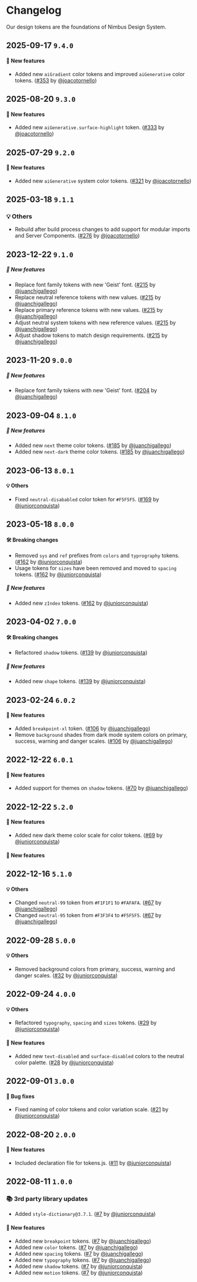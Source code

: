 # Changelog

Our design tokens are the foundations of Nimbus Design System.

## 2025-09-17 `9.4.0`

#### 🎉 New features

- Added new `aiGradient` color tokens and improved `aiGenerative` color tokens. ([#353](https://github.com/TiendaNube/nimbus-design-system/pull/353) by [@joacotornello](https://github.com/joacotornello))

## 2025-08-20 `9.3.0`

#### 🎉 New features

- Added new `aiGenerative.surface-highlight` token. ([#333](https://github.com/TiendaNube/nimbus-design-system/pull/333) by [@joacotornello](https://github.com/joacotornello))

## 2025-07-29 `9.2.0`

#### 🎉 New features

- Added new `aiGenerative` system color tokens. ([#321](https://github.com/TiendaNube/nimbus-design-system/pull/321) by [@joacotornello](https://github.com/joacotornello))

## 2025-03-18 `9.1.1`

### 💡 Others

- Rebuild after build process changes to add support for modular imports and Server Components. ([#276](https://github.com/TiendaNube/nimbus-design-system/pull/276) by [@joacotornello](https://github.com/joacotornello))

## 2023-12-22 `9.1.0`

##### 🎉 New features

- Replace font family tokens with new 'Geist' font. ([#215](https://github.com/TiendaNube/nimbus-design-system/pull/215) by [@juanchigallego](https://github.com/juanchigallego))
- Replace neutral reference tokens with new values. ([#215](https://github.com/TiendaNube/nimbus-design-system/pull/215) by [@juanchigallego](https://github.com/juanchigallego))
- Replace primary reference tokens with new values. ([#215](https://github.com/TiendaNube/nimbus-design-system/pull/215) by [@juanchigallego](https://github.com/juanchigallego))
- Adjust neutral system tokens with new reference values. ([#215](https://github.com/TiendaNube/nimbus-design-system/pull/215) by [@juanchigallego](https://github.com/juanchigallego))
- Adjust shadow tokens to match design requirements. ([#215](https://github.com/TiendaNube/nimbus-design-system/pull/215) by [@juanchigallego](https://github.com/juanchigallego))

## 2023-11-20 `9.0.0`

##### 🎉 New features

- Replace font family tokens with new 'Geist' font. ([#204](https://github.com/TiendaNube/nimbus-design-system/pull/204) by [@juanchigallego](https://github.com/juanchigallego))

## 2023-09-04 `8.1.0`

##### 🎉 New features

- Added new `next` theme color tokens. ([#185](https://github.com/TiendaNube/nimbus-design-system/pull/185) by [@juanchigallego](https://github.com/juanchigallego))
- Added new `next-dark` theme color tokens. ([#185](https://github.com/TiendaNube/nimbus-design-system/pull/185) by [@juanchigallego](https://github.com/juanchigallego))

## 2023-06-13 `8.0.1`

#### 💡 Others

- Fixed `neutral-disababled` color token for `#F5F5F5`. ([#169](https://github.com/TiendaNube/nimbus-design-system/pull/169) by [@juniorconquista](https://github.com/juniorconquista))

## 2023-05-18 `8.0.0`

#### 🛠 Breaking changes

- Removed `sys` and `ref` prefixes from `colors` and `typrography` tokens. ([#162](https://github.com/TiendaNube/nimbus-design-system/pull/162) by [@juniorconquista](https://github.com/juniorconquista))
- Usage tokens for `sizes` have been removed and moved to `spacing` tokens. ([#162](https://github.com/TiendaNube/nimbus-design-system/pull/162) by [@juniorconquista](https://github.com/juniorconquista))

##### 🎉 New features

- Added new `zIndex` tokens. ([#162](https://github.com/TiendaNube/nimbus-design-system/pull/162) by [@juniorconquista](https://github.com/juniorconquista))

## 2023-04-02 `7.0.0`

#### 🛠 Breaking changes

- Refactored `shadow` tokens. ([#139](https://github.com/TiendaNube/nimbus-design-system/pull/139) by [@juniorconquista](https://github.com/juniorconquista))

##### 🎉 New features

- Added new `shape` tokens. ([#139](https://github.com/TiendaNube/nimbus-design-system/pull/139) by [@juniorconquista](https://github.com/juniorconquista))

## 2023-02-24 `6.0.2`

#### 🎉 New features

- Added `breakpoint-xl` token. ([#106](https://github.com/TiendaNube/nimbus-design-system/pull/106) by [@juanchigallego](https://github.com/juanchigallego))
- Remove `background` shades from dark mode system colors on primary, success, warning and danger scales. ([#106](https://github.com/TiendaNube/nimbus-design-system/pull/106) by [@juanchigallego](https://github.com/juanchigallego))

## 2022-12-22 `6.0.1`

#### 🎉 New features

- Added support for themes on `shadow` tokens. ([#70](https://github.com/TiendaNube/nimbus-design-system/pull/70) by [@juanchigallego](https://github.com/juanchigallego))

## 2022-12-22 `5.2.0`

#### 🎉 New features

- Added new dark theme color scale for color tokens. ([#69](https://github.com/TiendaNube/nimbus-design-system/pull/69) by [@juniorconquista](https://github.com/juniorconquista))

#### 🎉 New features

## 2022-12-16 `5.1.0`

#### 💡 Others

- Changed `neutral-99` token from `#F1F1F1` to `#FAFAFA`. ([#67](https://github.com/TiendaNube/nimbus-design-system/pull/67) by [@juanchigallego](https://github.com/juanchigallego))
- Changed `neutral-95` token from `#F3F3F4` to `#F5F5F5`. ([#67](https://github.com/TiendaNube/nimbus-design-system/pull/67) by [@juanchigallego](https://github.com/juanchigallego))

## 2022-09-28 `5.0.0`

#### 💡 Others

- Removed background colors from primary, success, warning and danger scales. ([#32](https://github.com/TiendaNube/nimbus-design-system/pull/32) by [@juniorconquista](https://github.com/juniorconquista))

## 2022-09-24 `4.0.0`

#### 💡 Others

- Refactored `typography`, `spacing` and `sizes` tokens. ([#29](https://github.com/TiendaNube/nimbus-design-system/pull/29) by [@juniorconquista](https://github.com/juniorconquista))

#### 🎉 New features

- Added new `text-disabled` and `surface-disabled` colors to the neutral color palette. ([#28](https://github.com/TiendaNube/nimbus-design-system/pull/28) by [@juniorconquista](https://github.com/juniorconquista))

## 2022-09-01 `3.0.0`

#### 🐛 Bug fixes

- Fixed naming of color tokens and color variation scale. ([#21](https://github.com/TiendaNube/nimbus-design-system/pull/21) by [@juniorconquista](https://github.com/juniorconquista))

## 2022-08-20 `2.0.0`

#### 🎉 New features

- Included declaration file for tokens.js. ([#11](https://github.com/TiendaNube/nimbus-design-system/pull/11) by [@juniorconquista](https://github.com/juniorconquista))

## 2022-08-11 `1.0.0`

### 📚 3rd party library updates

- Added `style-dictionary@3.7.1`. ([#7](https://github.com/TiendaNube/nimbus-design-system/pull/7) by [@juniorconquista](https://github.com/juniorconquista))

<!-- ### 🛠 Breaking changes -->

#### 🎉 New features

- Added new `breakpoint` tokens. ([#7](https://github.com/TiendaNube/nimbus-design-system/pull/7) by [@juanchigallego](https://github.com/juanchigallego))
- Added new `color` tokens. ([#7](https://github.com/TiendaNube/nimbus-design-system/pull/7) by [@juanchigallego](https://github.com/juanchigallego))
- Added new `spacing` tokens. ([#7](https://github.com/TiendaNube/nimbus-design-system/pull/7) by [@juanchigallego](https://github.com/juanchigallego))
- Added new `typography` tokens. ([#7](https://github.com/TiendaNube/nimbus-design-system/pull/7) by [@juanchigallego](https://github.com/juanchigallego))
- Added new `shadow` tokens. ([#7](https://github.com/TiendaNube/nimbus-design-system/pull/7) by [@juniorconquista](https://github.com/juniorconquista))
- Added new `motion` tokens. ([#7](https://github.com/TiendaNube/nimbus-design-system/pull/7) by [@juniorconquista](https://github.com/juniorconquista))

<!-- #### 🐛 Bug fixes -->

<!-- #### 💡 Others -->

<!-- ### ⚠️ Notices -->
